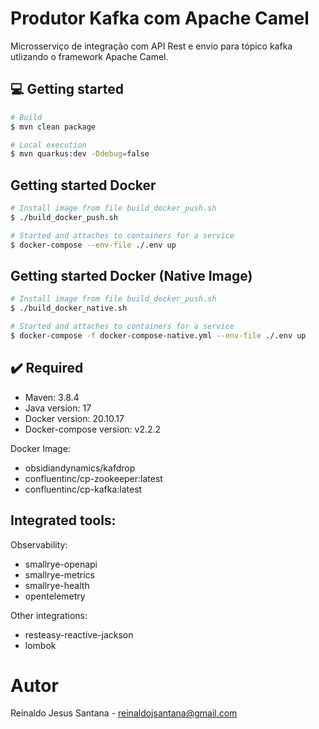 # Produtor Kafka com Apache Camel

Microsserviço de integração com API Rest e envio para tópico kafka utlizando o framework Apache Camel.


## 💻 Getting started

```bash
# Build 
$ mvn clean package

# Local execution
$ mvn quarkus:dev -Ddebug=false
```


## Getting started Docker
```bash
# Install image from file build_docker_push.sh 
$ ./build_docker_push.sh 

# Started and attaches to containers for a service
$ docker-compose --env-file ./.env up
```


## Getting started Docker (Native Image)
```bash
# Install image from file build_docker_push.sh 
$ ./build_docker_native.sh 

# Started and attaches to containers for a service
$ docker-compose -f docker-compose-native.yml --env-file ./.env up
```


## ✔️ Required
* Maven: 3.8.4
* Java version: 17
* Docker version: 20.10.17
* Docker-compose version: v2.2.2


Docker Image:
* obsidiandynamics/kafdrop
* confluentinc/cp-zookeeper:latest
* confluentinc/cp-kafka:latest


## Integrated tools:

Observability:

* smallrye-openapi
* smallrye-metrics
* smallrye-health 
* opentelemetry


Other integrations:
* resteasy-reactive-jackson
* lombok


# Autor
Reinaldo Jesus Santana - reinaldojsantana@gmail.com
